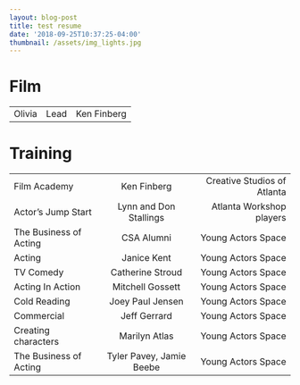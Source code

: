 ```yaml
---
layout: blog-post
title: test resume
date: '2018-09-25T10:37:25-04:00'
thumbnail: /assets/img_lights.jpg
---
```


# Film

|        |      |             |
| ------ | :--: | ----------: |
| Olivia | Lead | Ken Finberg |

# Training

|                        |                          |                             |
| ---------------------- | :----------------------: | --------------------------: |
| Film Academy           |       Ken Finberg        | Creative Studios of Atlanta |
| Actor’s Jump Start     |  Lynn and Don Stallings  |    Atlanta Workshop players |
| The Business of Acting |        CSA Alumni        |          Young Actors Space |
| Acting                 |       Janice Kent        |          Young Actors Space |
| TV Comedy              |     Catherine Stroud     |          Young Actors Space |
| Acting In Action       |     Mitchell Gossett     |          Young Actors Space |
| Cold Reading           |     Joey Paul Jensen     |          Young Actors Space |
| Commercial             |       Jeff Gerrard       |          Young Actors Space |
| Creating characters    |      Marilyn Atlas       |          Young Actors Space |
| The Business of Acting | Tyler Pavey, Jamie Beebe |          Young Actors Space |
